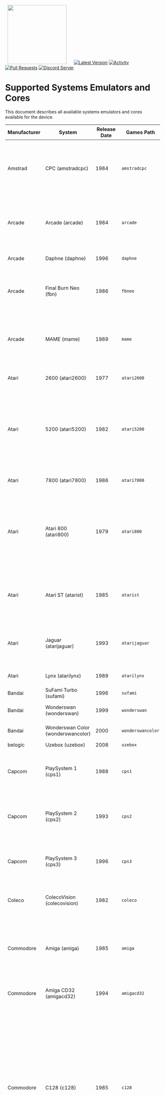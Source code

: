 &nbsp;&nbsp;<img src="https://raw.githubusercontent.com/JustEnoughLinuxOS/distribution/dev/distributions/JELOS/logos/jelos-logo.png" width=192>&nbsp;&nbsp;&nbsp;&nbsp;&nbsp;&nbsp;[![Latest Version](https://img.shields.io/github/release/JustEnoughLinuxOS/distribution.svg?color=5998FF&label=latest%20version&style=flat-square)](https://github.com/JustEnoughLinuxOS/distribution/releases/latest) [![Activity](https://img.shields.io/github/commit-activity/m/JustEnoughLinuxOS/distribution?color=5998FF&style=flat-square)](https://github.com/JustEnoughLinuxOS/distribution/commits) [![Pull Requests](https://img.shields.io/github/issues-pr-closed/JustEnoughLinuxOS/distribution?color=5998FF&style=flat-square)](https://github.com/JustEnoughLinuxOS/distribution/pulls) [![Discord Server](https://img.shields.io/discord/948029830325235753?color=5998FF&label=chat&style=flat-square)](https://discord.gg/seTxckZjJy)
#

# Supported Systems Emulators and Cores
This document describes all available systems emulators and cores available for the device.

|Manufacturer|System|Release Date|Games Path|Supported Extensions|Emulator / Core|
|----|----|----|----|----|----|
|Amstrad|CPC (amstradcpc)|1984|`amstradcpc`|.dsk .DSK .sna .SNA .tap .TAP .cdt .CDT .kcr .KCR .voc .VOC .m3u .M3U .zip .ZIP .7z .7Z|**retroarch:** crocods (default)<br>**retroarch:** cap32<br>|
|Arcade|Arcade (arcade)|1984|`arcade`|.zip .ZIP .7z .7Z|**retroarch:** mame2003_plus (default)<br>**retroarch:** mame2000<br>**retroarch:** mame2010<br>**retroarch:** mame2015<br>**retroarch:** fbneo<br>**retroarch:** fbalpha2012<br>**retroarch:** fbalpha2019<br>|
|Arcade|Daphne (daphne)|1996|`daphne`|.daphne .DAPHNE .zip .ZIP|**hypseus:** hypseus (default)<br>**retroarch:** daphne<br>|
|Arcade|Final Burn Neo (fbn)|1986|`fbneo`|.7z .zip .7Z .ZIP|**retroarch:** fbneo (default)<br>**retroarch:** mame2003_plus<br>**retroarch:** mame2010<br>**retroarch:** mame2015<br>**retroarch:** mame<br>**retroarch:** fbalpha2012<br>**retroarch:** fbalpha2019<br>|
|Arcade|MAME (mame)|1989|`mame`|.7z .7Z .zip .ZIP|**retroarch:** mame2003_plus (default)<br>**retroarch:** mame2010<br>**retroarch:** mame2015<br>**retroarch:** mame<br>**retroarch:** fbneo<br>**retroarch:** fbalpha2012<br>**retroarch:** fbalpha2019<br>|
|Atari|2600 (atari2600)|1977|`atari2600`|.a26 .A26 .bin .BIN .zip .ZIP .7z .7Z|**retroarch:** stella (default)<br>|
|Atari|5200 (atari5200)|1982|`atari5200`|.rom .ROM .xfd .XFD .atr .ATR .atx .ATX .cdm .CDM .cas .CAS .car .CAR .bin .BIN .a52 .A52 .xex .XEX .zip .ZIP .7z .7Z|**retroarch:** a5200 (default)<br>**retroarch:** atari800<br>|
|Atari|7800 (atari7800)|1986|`atari7800`|.a78 .A78 .bin .BIN .zip .ZIP .7z .7Z|**retroarch:** prosystem (default)<br>|
|Atari|Atari 800 (atari800)|1979|`atari800`|.rom .ROM .xfd .XFD .atr .ATR .atx .ATX .cdm .CDM .cas .CAS .car .CAR .bin .BIN .a52 .A52 .xex .XEX .zip .ZIP .7z .7Z|**retroarch:** atari800 (default)<br>|
|Atari|Atari ST (atarist)|1985|`atarist`|.st .ST .msa .MSA .stx .STX .dim .DIM .ipf .IPF .m3u .M3U .zip .ZIP .7z .7Z|**retroarch:** hatari (default)<br>**hatarisa:** hatarisa<br>|
|Atari|Jaguar (atarijaguar)|1993|`atarijaguar`|.j64 .J64 .jag .JAG .rom .ROM .abs .ABS .cof .COF .bin .BIN .prg .PRG|**retroarch:** virtualjaguar (default)<br>|
|Atari|Lynx (atarilynx)|1989|`atarilynx`|.lnx .LNX .o .O .zip .ZIP .7z .7Z|**retroarch:** handy (default)<br>**retroarch:** beetle_lynx<br>|
|Bandai|SuFami Turbo (sufami)|1996|`sufami`|.st .ST .zip .ZIP .7z .7Z|**retroarch:** snes9x (default)<br>|
|Bandai|Wonderswan (wonderswan)|1999|`wonderswan`|.ws .WS .zip .ZIP .7z .7Z|**retroarch:** beetle_wswan (default)<br>|
|Bandai|Wonderswan Color (wonderswancolor)|2000|`wonderswancolor`|.wsc .WSC .zip .ZIP .7z .7Z|**retroarch:** beetle_wswan (default)<br>|
|belogic|Uzebox (uzebox)|2008|`uzebox`|.uze .UZE|**retroarch:** uzem (default)<br>|
|Capcom|PlaySystem 1 (cps1)|1988|`cps1`|.zip .ZIP .7z .7Z|**retroarch:** fbneo (default)<br>**retroarch:** mame2003_plus<br>**retroarch:** mame2010<br>**retroarch:** fbalpha2012<br>**retroarch:** mba_mini<br>**AdvanceMame:** AdvanceMame<br>|
|Capcom|PlaySystem 2 (cps2)|1993|`cps2`|.zip .ZIP .7z .7Z|**retroarch:** fbneo (default)<br>**retroarch:** mame2003_plus<br>**retroarch:** mame2010<br>**retroarch:** fbalpha2012<br>**retroarch:** mba_mini<br>**AdvanceMame:** AdvanceMame<br>|
|Capcom|PlaySystem 3 (cps3)|1996|`cps3`|.zip .ZIP .7z .7Z|**retroarch:** fbneo (default)<br>**retroarch:** mame2003_plus<br>**retroarch:** mame2010<br>**retroarch:** fbalpha2012<br>**retroarch:** mba_mini<br>**AdvanceMame:** AdvanceMame<br>|
|Coleco|ColecoVision (colecovision)|1982|`coleco`|.bin .BIN .col .COL .rom .ROM .zip .ZIP .7z .7Z|**retroarch:** bluemsx (default)<br>**retroarch:** gearcoleco<br>**retroarch:** smsplus<br>|
|Commodore|Amiga (amiga)|1985|`amiga`|.zip .ZIP .adf .ADF .uae .UAE .ipf .IPF .dms .DMS .adz .ADZ .lha .LHA .m3u .M3U .hdf .HDF .hdz .HDZ|**retroarch:** puae (default)<br>**amiberry:** amiberry<br>|
|Commodore|Amiga CD32 (amigacd32)|1994|`amigacd32`|.iso .ISO .cue .CUE .lha .LHA .chd .CHD|**retroarch:** puae (default)<br>**retroarch:** uae4arm<br>|
|Commodore|C128 (c128)|1985|`c128`|.d64 .D64 .d71 .D71 .d80 .D80 .d81 .D81 .d82 .D82 .g64 .G64 .g41 .G41 .x64 .X64 .t64 .T64 .tap .TAP .prg .PRG .p00 .P00 .crt .CRT .bin .BIN .d6z .D6Z .d7z .D7Z .d8z .D8Z .g6z .G6Z .g4z .G4Z .x6z .X6Z .cmd .CMD .m3u .M3U .vsf .VSF .nib .NIB .nbz .NBZ .zip .ZIP|**retroarch:** vice_x128 (default)<br>**vicesa:** x128<br>|
|Commodore|C16 (c16)|1984|`c16`|.d64 .D64 .d71 .D71 .d80 .D80 .d81 .D81 .d82 .D82 .g64 .G64 .g41 .G41 .x64 .X64 .t64 .T64 .tap .TAP .prg .PRG .p00 .P00 .crt .CRT .bin .BIN .d6z .D6Z .d7z .D7Z .d8z .D8Z .g6z .G6Z .g4z .G4Z .x6z .X6Z .cmd .CMD .m3u .M3U .vsf .VSF .nib .NIB .nbz .NBZ .zip .ZIP|**retroarch:** vice_xplus4 (default)<br>**vicesa:** xplus4<br>|
|Commodore|C64 (c64)|1982|`c64`|.d64 .D64 .d71 .D71 .d80 .D80 .d81 .D81 .d82 .D82 .g64 .G64 .g41 .G41 .x64 .X64 .t64 .T64 .tap .TAP .prg .PRG .p00 .P00 .crt .CRT .bin .BIN .d6z .D6Z .d7z .D7Z .d8z .D8Z .g6z .G6Z .g4z .G4Z .x6z .X6Z .cmd .CMD .m3u .M3U .vsf .VSF .nib .NIB .nbz .NBZ .zip .ZIP|**retroarch:** vice_x64 (default)<br>**vicesa:** x64sc<br>|
|Commodore|Commodore PET (pet)|1977|`pet`|.20 .40 .60 .a0 .b0 .d64 .d71 .d80 .d81 .d82 .g64 .g41 .x64 .t64 .tap .prg .p00 .crt .bin .gz .d6z .d7z .d8z .g6z .g4z .x6z .cmd .m3u .vsf .nib .nbz .zip|**retroarch:** vice_xpet (default)<br>|
|Commodore|VIC-20 (vic20)|1980|`vic20`|.20 .40 .60 .a0 .A0 .b0 .B0 .d64 .D64 .d71 .D71 .d80 .D80 .d81 .D81 .d82 .D82 .g64 .G64 .g41 .G41 .x64 .X64 .t64 .T64 .tap .TAP .prg .PRG .p00 .P00 .crt .CRT .bin .BIN .gz .GZ .d6z .D6Z .d7z .D7Z .d8z .D8Z .g6z .G6Z .g4z .G4Z .x6z .X6Z .cmd .CMD .m3u .M3U .vsf .VSF .nib .NIB .nbz .NBZ .zip .ZIP|**retroarch:** vice_xvic (default)<br>**vicesa:** vice_xvic<br>|
|Fairchild|Channel F (channelf)|1976|`channelf`|.bin .BIN .chf .CHF .zip .ZIP .7z .7Z|**retroarch:** freechaf (default)<br>|
|id Software|Doom (doom)|1993|`doom`|.doom|**gzdoom:** gzdoom-sa (default)<br>|
|JELOS|Moonlight Game Streaming (moonlight)|2021|`moonlight`|.sh .SH||
|JELOS|MPlayer (mplayer)|unknown|`mplayer`|.mp4 .MP4 .mkv .MKV .avi .AVI .mov .MOV .wmv .WMV .m3u .M3U .mpg .MPG .ytb .YTB .twi .TWI .sh .SH .mp3 .MP3 .aac .AAC .mka .MKA .dts .DTS .flac .FLAC .ogg .OGG .m4a .M4A .ac3 .AC3 .opus .OPUS .wav .WAV .wv .WV .eac3 .EAC3 .thd .THD|**mplayer:** mplayer (default)<br>|
|JELOS|Ports (ports)|2021|`ports`|.sh .SH||
|JELOS|Screenshots (imageviewer)|2021|`screenshots`|.jpg .jpeg .png .bmp .psd .tga .gif .hdr .pic .ppm .pgm .mkv .pdf .mp4 .avi||
|JELOS|Tools (tools)|2021|`modules`|.sh||
|Lexaloffle|PICO-8 (pico-8)|2015|`pico-8`|.sh .p8 .png .SH .P8 .PNG|**pico-8:** pico8 (default)<br>**retroarch:** fake08<br>|
|Magnavox|Odyssey (odyssey2)|1979|`odyssey`|.bin .BIN .zip .ZIP .7z .7Z|**retroarch:** o2em (default)<br>|
|Mattel|Intellivision (intellivision)|1979|`intellivision`|.int .INT .bin .BIN .rom .ROM .zip .ZIP .7z .7Z|**retroarch:** freeintv (default)<br>|
|Microsoft|MS-DOS (pc)|1981|`pc`|.com .COM .bat .BAT .exe .EXE .dosz .DOSZ|**retroarch:** dosbox_pure<br>**retroarch:** dosbox_svn<br>|
|Microsoft|MSX (msx)|1983|`msx`|.dsk .DSK .mx1 .MX1 .mx2 .MX2 .rom .ROM .zip .ZIP .7z .7Z .M3U .m3u|**retroarch:** bluemsx (default)<br>**retroarch:** fmsx<br>|
|Microsoft|MSX2 (msx2)|1988|`msx2`|.dsk .DSK .mx1 .MX1 .mx2 .MX2 .rom .ROM .zip .ZIP .7z .7Z .M3U .m3u|**retroarch:** bluemsx (default)<br>**retroarch:** fmsx<br>|
|Milton Bradley|Vectrex (vectrex)|1982|`vectrex`|.bin .BIN .gam .GAM .vec .VEC .zip .ZIP .7z .7Z|**retroarch:** vecx (default)<br>|
|NEC|PC Engine (pcengine)|1987|`pcengine`|.pce .PCE .bin .BIN .zip .ZIP .7z .7Z|**retroarch:** beetle_pce_fast (default)<br>**retroarch:** beetle_pce<br>**retroarch:** beetle_supergrafx<br>|
|NEC|PC Engine CD (pcenginecd)|1988|`pcenginecd`|.cue .CUE .ccd .CCD .chd .CHD .toc .TOC .m3u .M3U|**retroarch:** beetle_pce_fast (default)<br>**retroarch:** beetle_pce<br>**retroarch:** beetle_supergrafx<br>|
|NEC|PC-8800 (pc-8800)|1981|`pc88`|.d88 .D88 .m3u .M3U|**retroarch:** quasi88 (default)<br>|
|NEC|PC-9800 (pc-9800)|1983|`pc98`|.d98 .zip .98d .fdi .fdd .2hd .tfd .d88 .88d .hdm .xdf .dup .hdi .thd .nhd .hdd .hdn|**retroarch:** np2kai (default)<br>|
|NEC|PC-FX (pcfx)|1994|`pcfx`|.chd .CHD .cue .CUE .ccd .CCD .toc .TOC|**retroarch:** beetle_pcfx (default)<br>|
|NEC|Super Grafx (supergrafx)|1989|`sgfx`|.pce .PCE .sgx .SGX .cue .CUE .ccd .CCD .chd .CHD .zip .ZIP .7z .7Z|**retroarch:** beetle_supergrafx<br>**retroarch:** beetle_pce<br>|
|NEC|TurboGrafx-16 (tg16)|1989|`tg16`|.pce .PCE .bin .BIN .zip .ZIP .7z .7Z|**retroarch:** beetle_pce_fast (default)<br>**retroarch:** beetle_pce<br>**retroarch:** beetle_supergrafx<br>|
|NEC|TurboGrafx-CD (tg16cd)|1989|`tg16cd`|.cue .CUE .ccd .CCD .chd .CHD .toc .TOC .m3u .M3U|**retroarch:** beetle_pce_fast (default)<br>**retroarch:** beetle_pce<br>**retroarch:** beetle_supergrafx<br>|
|Nesbox|TIC-80 (tic-80)|2017|`tic-80`|.tic .TIC|**retroarch:** tic80 (default)<br>|
|Nintendo|DS (nds)|2005|`nds`|.nds .zip .NDS .ZIP .7z|**drastic:** drastic-sa (default)<br>**retroarch:** melonds<br>|
|Nintendo|Famicom (famicom)|1983|`famicom`|.nes .NES .unif .UNIF .unf .UNF .zip .ZIP .7z .7Z|**retroarch:** nestopia (default)<br>**retroarch:** fceumm<br>**retroarch:** quicknes<br>**retroarch:** mesen<br>|
|Nintendo|Famicom Disk System (fds)|1986|`fds`|.fds .FDS .zip .ZIP .7z .7Z|**retroarch:** nestopia (default)<br>**retroarch:** fceumm<br>**retroarch:** quicknes<br>|
|Nintendo|Game and Watch (gameandwatch)|1980|`gameandwatch`|.mgw .MGW .zip .ZIP .7z .7Z|**retroarch:** gw<br>|
|Nintendo|Game Boy (gb)|1989|`gb`|.gb .GB .gbc .GBC .zip .ZIP .7z .7Z|**retroarch:** gambatte (default)<br>**retroarch:** sameboy<br>**retroarch:** gearboy<br>**retroarch:** tgbdual<br>**retroarch:** mgba<br>**retroarch:** vbam<br>|
|Nintendo|Game Boy (Hacks) (gbh)|1989|`gbh`|.gb .GB .zip .ZIP .7z .7Z|**retroarch:** gambatte (default)<br>**retroarch:** sameboy<br>**retroarch:** gearboy<br>**retroarch:** tgbdual<br>**retroarch:** mgba<br>**retroarch:** vbam<br>|
|Nintendo|Game Boy Advance (gba)|2001|`gba`|.gba .GBA .zip .ZIP .7z .7Z|**retroarch:** mgba (default)<br>**retroarch:** gbsp<br>**retroarch:** vbam<br>**retroarch:** vba_next<br>**retroarch:** beetle_gba<br>|
|Nintendo|Game Boy Advance (Hacks) (gbah)|2001|`gbah`|.gba .GBA .zip .ZIP .7z .7Z|**retroarch:** mgba (default)<br>**retroarch:** gbsp<br>**retroarch:** vbam<br>**retroarch:** vba_next<br>**retroarch:** beetle_gba<br>|
|Nintendo|Game Boy Color (gbc)|1998|`gbc`|.gb .GB .gbc .GBC .zip .ZIP .7z .7Z|**retroarch:** gambatte (default)<br>**retroarch:** sameboy<br>**retroarch:** gearboy<br>**retroarch:** tgbdual<br>**retroarch:** mgba<br>**retroarch:** vbam<br>|
|Nintendo|Game Boy Color (Hacks) (gbch)|1998|`gbch`|.gb .GB .gbc .GBC .zip .ZIP .7z .7Z|**retroarch:** gambatte (default)<br>**retroarch:** sameboy<br>**retroarch:** gearboy<br>**retroarch:** tgbdual<br>**retroarch:** mgba<br>**retroarch:** vbam<br>|
|Nintendo|MSU-1 (snesmsu1)|2012|`snesmsu1`|.smc .SMC .fig .FIG .sfc .SFC .swc .SWC .zip .ZIP .7z .7Z|**retroarch:** snes9x (default)<br>**retroarch:** beetle_supafaust<br>|
|Nintendo|N64 (n64)|1996|`n64`|.z64 .Z64 .n64 .N64 .v64 .V64 .zip .ZIP .7z .7Z|**retroarch:** mupen64plus_next (default)<br>**retroarch:** mupen64plus<br>**retroarch:** parallel_n64<br>**mupen64plus-sa:** m64p_gliden64<br>**mupen64plus-sa:** m64p_gl64mk2<br>**mupen64plus-sa:** m64p_rice<br>|
|Nintendo|NES (Hacks) (nesh)|1985|`nesh`|.nes .NES .unif .UNIF .unf .UNF .zip .ZIP .7z .7Z|**retroarch:** nestopia (default)<br>**retroarch:** fceumm<br>**retroarch:** quicknes<br>**retroarch:** mesen<br>|
|Nintendo|NES (nes)|1985|`nes`|.nes .NES .unif .UNIF .unf .UNF .zip .ZIP .7z .7Z|**retroarch:** nestopia (default)<br>**retroarch:** fceumm<br>**retroarch:** quicknes<br>**retroarch:** mesen<br>|
|Nintendo|Pokémon Mini (pokemini)|2001|`pokemini`|.min .MIN .zip .ZIP .7z .7Z|**retroarch:** pokemini (default)<br>|
|Nintendo|Satellaview (satellaview)|1995|`satellaview`|.smc .SMC .fig .FIG .bs .BS .sfc .SFC .bsx .BSX .swc .SWC .zip .ZIP .7z .7Z|**retroarch:** snes9x (default)<br>**retroarch:** snes9x2010<br>**retroarch:** snes9x2002<br>**retroarch:** snes9x2005_plus<br>|
|Nintendo|Super Famicom (sfc)|1990|`sfc`|.smc .SMC .fig .FIG .sfc .SFC .swc .SWC .zip .ZIP .7z .7Z|**retroarch:** snes9x (default)<br>**retroarch:** snes9x2010<br>**retroarch:** snes9x2002<br>**retroarch:** snes9x2005_plus<br>**retroarch:** beetle_supafaust<br>**retroarch:** bsnes<br>**retroarch:** bsnes_mercury_performance<br>**retroarch:** bsnes_hd_beta<br>|
|Nintendo|Super Nintendo (Hacks) (snesh)|1991|`snesh`|.smc .SMC .fig .FIG .sfc .SFC .swc .SWC .zip .ZIP .7z .7Z|**retroarch:** snes9x (default)<br>**retroarch:** snes9x2010<br>**retroarch:** snes9x2002<br>**retroarch:** snes9x2005_plus<br>**retroarch:** beetle_supafaust<br>**retroarch:** bsnes<br>**retroarch:** bsnes_mercury_performance<br>**retroarch:** bsnes_hd_beta<br>|
|Nintendo|Super Nintendo (snes)|1991|`snes`|.smc .SMC .fig .FIG .sfc .SFC .swc .SWC .zip .ZIP .7z .7Z|**retroarch:** snes9x (default)<br>**retroarch:** snes9x2010<br>**retroarch:** snes9x2002<br>**retroarch:** snes9x2005_plus<br>**retroarch:** beetle_supafaust<br>**retroarch:** bsnes<br>**retroarch:** bsnes_mercury_performance<br>**retroarch:** bsnes_hd_beta<br>|
|Nintendo|Virtual Boy (virtualboy)|1995|`virtualboy`|.vb .VB .zip .ZIP .7z .7Z|**retroarch:** beetle_vb (default)<br>|
|Panasonic|3DO (3do)|1993|`3do`|.iso .ISO .bin .BIN .chd .CHD .cue .CUE|**retroarch:** opera (default)<br>|
|Philips|VideoPac (videopac)|1978|`videopac`|.bin .BIN .zip .ZIP .7z .7Z|**retroarch:** o2em (default)<br>|
|Sammy|Atomiswave (atomiswave)|2003|`atomiswave`|.lst .LST .bin .BIN .dat .DAT .zip .ZIP .7z .7Z|**retroarch:** flycast2021<br>**retroarch:** flycast32 (default)<br>**retroarch:** flycast<br>**flycast:** flycast-sa<br>|
|Sega|32X (sega32x)|1994|`sega32x`|.32x .32X .smd .SMD .bin .BIN .md .MD .zip .ZIP .7z .7Z|**retroarch:** picodrive (default)<br>|
|Sega|CD (segacd)|1991|`segacd`|.chd .CHD .cue .CUE .iso .ISO .m3u .M3U|**retroarch:** genesis_plus_gx (default)<br>**retroarch:** picodrive<br>|
|Sega|Dreamcast (dreamcast)|1998|`dreamcast`|.cdi .CDI .gdi .GDI .chd .CHD .m3u .M3U|**retroarch:** flycast2021<br>**retroarch:** flycast32 (default)<br>**retroarch:** flycast<br>**flycast:** flycast-sa<br>|
|Sega|Game Gear (gamegear)|1990|`gamegear`|.bin .BIN .gg .GG .zip .ZIP .7z .7Z|**retroarch:** gearsystem (default)<br>**retroarch:** genesis_plus_gx<br>**retroarch:** picodrive<br>**retroarch:** smsplus<br>|
|Sega|Game Gear (Hacks) (ggh)|1990|`gamegearh`|.bin .BIN .gg .GG .zip .ZIP .7z .7Z|**retroarch:** gearsystem (default)<br>**retroarch:** genesis_plus_gx<br>**retroarch:** picodrive<br>**retroarch:** smsplus<br>|
|Sega|Genesis (genesis)|1989|`genesis`|.bin .BIN .gen .GEN .md .MD .sg .SG .smd .SMD .zip .ZIP .7z .7Z|**retroarch:** genesis_plus_gx (default)<br>**retroarch:** genesis_plus_gx_wide<br>**retroarch:** picodrive<br>|
|Sega|Genesis (Hacks) (genh)|1989|`genh`|.bin .BIN .gen .GEN .md .MD .sg .SG .smd .SMD .zip .ZIP .7z .7Z|**retroarch:** genesis_plus_gx (default)<br>**retroarch:** genesis_plus_gx_wide<br>**retroarch:** picodrive<br>|
|Sega|Master System (mastersystem)|1985|`mastersystem`|.bin .BIN .sms .SMS .zip .ZIP .7z .7Z|**retroarch:** gearsystem (default)<br>**retroarch:** genesis_plus_gx<br>**retroarch:** picodrive<br>**retroarch:** smsplus<br>|
|Sega|Mega Drive (megadrive)|1990|`megadrive`|.bin .BIN .gen .GEN .md .MD .sg .SG .smd .SMD .zip .ZIP .7z .7Z|**retroarch:** genesis_plus_gx (default)<br>**retroarch:** genesis_plus_gx_wide<br>**retroarch:** picodrive<br>|
|Sega|Mega Drive (megadrive-japan)|1988|`megadrive-japan`|.bin .BIN .gen .GEN .md .MD .sg .SG .smd .SMD .zip .ZIP .7z .7Z|**retroarch:** genesis_plus_gx (default)<br>**retroarch:** genesis_plus_gx_wide<br>**retroarch:** picodrive<br>|
|Sega|Mega-CD (megacd)|1991|`megacd`|.chd .CHD .cue .CUE .iso .ISO .m3u .M3U|**retroarch:** genesis_plus_gx (default)<br>**retroarch:** picodrive<br>|
|Sega|Naomi (naomi)|1998|`naomi`|.lst .LST .bin .BIN .dat .DAT .zip .ZIP .7z .7Z|**retroarch:** flycast2021<br>**retroarch:** flycast32 (default)<br>**retroarch:** flycast<br>**flycast:** flycast-sa<br>|
|Sega|Saturn (saturn)|1994|`saturn`|.cue .CUE .chd .CHD .iso .ISO|**yabasanshiro:** yabasanshiro-sa (default)<br>**retroarch:** yabasanshiro<br>**retroarch:** beetle_saturn<br>|
|Sega|SG-1000 (sg-1000)|1983|`sg-1000`|.bin .BIN .sg .SG .zip .ZIP .7z .7Z|**retroarch:** gearsystem (default)<br>**retroarch:** genesis_plus_gx<br>**retroarch:** picodrive<br>|
|Sharp|X1 (x1)|1982|`x1`|.dx1 .DX1 .2d .2D .2hd .2HD .tfd .TFD .d88 .D88 .88d .88D .hdm .HDM .xdf .XDF .dup .DUP .tap .TAP .cmd .CMD .zip .ZIP .7z .7Z|**retroarch:** x1 (default)<br>|
|Sharp|x68000 (x68000)|1987|`x68000`|.dim .DIM .img .IMG .d88 .D88 .88d .88D .hdm .HDM .dup .DUP .2hd .2HD .xdf .XDF .hdf .HDF .cmd .CMD .m3u .M3U .zip .ZIP .7z .7Z|**retroarch:** px68k (default)<br>|
|Sinclair|ZX Spectrum (zxspectrum)|1982|`zxspectrum`|.tzx .TZX .tap .TAP .z80 .Z80 .rzx .RZX .scl .SCL .trd .TRD .dsk .DSK .zip .ZIP .7z .7Z|**retroarch:** fuse<br>|
|Sinclair|ZX81 (zx81)|1981|`zx81`|.tzx .TZX .p .P .zip .ZIP .7z .7Z|**retroarch:** 81 (default)<br>|
|SNK|Neo Geo (neogeo)|1990|`neogeo`|.7z .7Z .zip .ZIP|**retroarch:** fbneo (default)<br>**retroarch:** mame2003_plus<br>**retroarch:** fbalpha2012<br>**retroarch:** fbalpha2019<br>**retroarch:** mame2010<br>**retroarch:** mame2015<br>**retroarch:** mame<br>|
|SNK|Neo Geo CD (neocd)|1990|`neocd`|.cue .CUE .iso .ISO .chd .CHD|**retroarch:** neocd (default)<br>**retroarch:** fbneo<br>|
|SNK|Neo Geo Pocket (ngp)|1998|`ngp`|.ngc .NGC .ngp .NGP .zip .ZIP .7z .7Z|**retroarch:** beetle_ngp (default)<br>**retroarch:** race<br>|
|SNK|Neo Geo Pocket Color (ngpc)|1999|`ngpc`|.ngc .NGC .zip .ZIP .7z .7Z|**retroarch:** beetle_ngp (default)<br>**retroarch:** race<br>|
|Sony|PlayStation (psx)|1994|`psx`|.bin .BIN .cue .CUE .img .IMG .mdf .MDF .pbp .PBP .toc .TOC .cbn .CBN .m3u .M3U .ccd .CCD .chd .CHD .iso .ISO|**retroarch:** pcsx_rearmed32 (default)<br>**retroarch:** pcsx_rearmed<br>**Duckstation:** duckstation-sa<br>**retroarch:** duckstation<br>**retroarch:** swanstation<br>|
|Sony|PlayStation Portable (psp)|2004|`psp`|.iso .ISO .cso .CSO .pbp .PBP|**ppsspp:** ppsspp-sa (default)<br>|
|Sony|PSP Minis (pspminis)|2004|`pspminis`|.iso .ISO .cso .CSO .pbp .PBP|**ppsspp:** ppsspp-sa (default)<br>**retroarch:** ppsspp<br>|
|Sun Microsystems|J2ME (j2me)|2002|`j2me`|.jar .JAR|**retroarch:** freej2me (default)<br>|
|Various|EasyRPG (easyrpg)|2003|`easyrpg`|.zip .ZIP .easyrpg .EASYRPG .ldb .LDB|**retroarch:** easyrpg (default)<br>|
|Various|OpenBOR (openbor)|2008|`openbor`|.pak .PAK|**OpenBOR:** OpenBOR (default)<br>|
|Various|ScummVM (scummvm)|2001|`games`|.sh .SH .svm .SVM .scummvm|**scummvmsa:** scummvm (default)<br>**retroarch:** scummvm<br>|
|Watara|Supervision (supervision)|1992|`supervision`|.sv .SV .zip .ZIP .7z .7Z|**retroarch:** potator (default)<br>|
|Welback Holdings|Mega Duck (megaduck)|1993|`megaduck`|.bin .BIN .zip .ZIP .7z .7Z|**retroarch:** sameduck (default)<br>|
